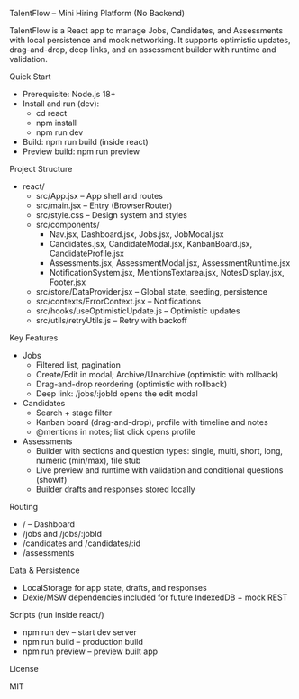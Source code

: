 TalentFlow – Mini Hiring Platform (No Backend)

TalentFlow is a React app to manage Jobs, Candidates, and Assessments with local persistence and mock networking. It supports optimistic updates, drag-and-drop, deep links, and an assessment builder with runtime and validation.

Quick Start

- Prerequisite: Node.js 18+
- Install and run (dev):
  - cd react
  - npm install
  - npm run dev
- Build: npm run build (inside react)
- Preview build: npm run preview

Project Structure

- react/
  - src/App.jsx – App shell and routes
  - src/main.jsx – Entry (BrowserRouter)
  - src/style.css – Design system and styles
  - src/components/
    - Nav.jsx, Dashboard.jsx, Jobs.jsx, JobModal.jsx
    - Candidates.jsx, CandidateModal.jsx, KanbanBoard.jsx, CandidateProfile.jsx
    - Assessments.jsx, AssessmentModal.jsx, AssessmentRuntime.jsx
    - NotificationSystem.jsx, MentionsTextarea.jsx, NotesDisplay.jsx, Footer.jsx
  - src/store/DataProvider.jsx – Global state, seeding, persistence
  - src/contexts/ErrorContext.jsx – Notifications
  - src/hooks/useOptimisticUpdate.js – Optimistic updates
  - src/utils/retryUtils.js – Retry with backoff

Key Features

- Jobs
  - Filtered list, pagination
  - Create/Edit in modal; Archive/Unarchive (optimistic with rollback)
  - Drag-and-drop reordering (optimistic with rollback)
  - Deep link: /jobs/:jobId opens the edit modal
- Candidates
  - Search + stage filter
  - Kanban board (drag-and-drop), profile with timeline and notes
  - @mentions in notes; list click opens profile
- Assessments
  - Builder with sections and question types: single, multi, short, long, numeric (min/max), file stub
  - Live preview and runtime with validation and conditional questions (showIf)
  - Builder drafts and responses stored locally

Routing

- / – Dashboard
- /jobs and /jobs/:jobId
- /candidates and /candidates/:id
- /assessments

Data & Persistence

- LocalStorage for app state, drafts, and responses
- Dexie/MSW dependencies included for future IndexedDB + mock REST

Scripts (run inside react/)

- npm run dev – start dev server
- npm run build – production build
- npm run preview – preview built app

License

MIT


